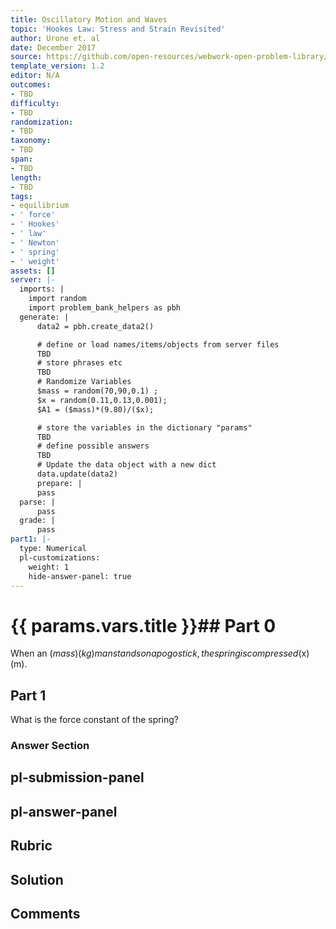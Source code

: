 ```yaml
---
title: Oscillatory Motion and Waves
topic: 'Hookes Law: Stress and Strain Revisited'
author: Urone et. al
date: December 2017
source: https://github.com/open-resources/webwork-open-problem-library/tree/master/Contrib/BrockPhysics/College_Physics_Urone/16.Oscillatory_Motion_and_Waves/NU_U17-16-01-005.pg
template_version: 1.2
editor: N/A
outcomes:
- TBD
difficulty:
- TBD
randomization:
- TBD
taxonomy:
- TBD
span:
- TBD
length:
- TBD
tags:
- equilibrium
- ' force'
- ' Hookes'
- ' law'
- ' Newton'
- ' spring'
- ' weight'
assets: []
server: |-
  imports: |
    import random
    import problem_bank_helpers as pbh
  generate: |
      data2 = pbh.create_data2()

      # define or load names/items/objects from server files
      TBD
      # store phrases etc
      TBD
      # Randomize Variables
      $mass = random(70,90,0.1) ;
      $x = random(0.11,0.13,0.001);
      $A1 = ($mass)*(9.80)/($x);

      # store the variables in the dictionary "params"
      TBD
      # define possible answers
      TBD
      # Update the data object with a new dict
      data.update(data2)
      prepare: |
      pass
  parse: |
      pass
  grade: |
      pass
part1: |-
  type: Numerical
  pl-customizations:
    weight: 1
    hide-answer-panel: true
---
```


# {{ params.vars.title }}## Part 0 
When an ($mass) (kg) man stands on a pogo stick, the spring is compressed ($x) (m). 
## Part 1 
 What is the force constant of the spring? 


### Answer Section 


## pl-submission-panel 


## pl-answer-panel 


## Rubric 


## Solution 


## Comments 


